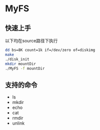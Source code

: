 # MyFS
## 快速上手
以下均在source路径下执行
``` bash
dd bs=8K count=1k if=/dev/zero of=diskimg
make
./disk_init
mkdir mountDir
./MyFS -f mountDir
```
## 支持的命令
- ls
- mkdir
- echo
- cat
- rmdir
- unlink
